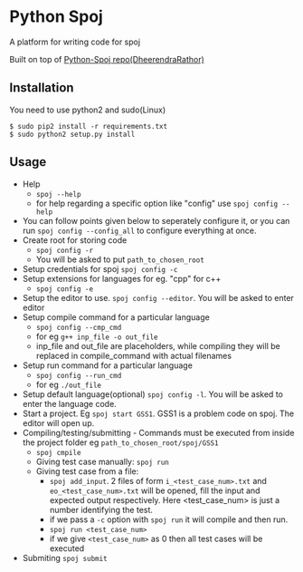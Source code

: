 # Python Spoj
<!-- [![Build Status](https://travis-ci.org/DheerendraRathor/Python-Spoj.svg?branch=master)](https://travis-ci.org/DheerendraRathor/Python-Spoj) -->
<!-- [![Downloads](https://pypip.in/download/python_spoj/badge.svg)](https://pypi.python.org/pypi/python_spoj/) -->
<!-- [![Latest Version](https://pypip.in/version/python_spoj/badge.svg)](https://pypi.python.org/pypi/python_spoj/) -->
<!-- [![Documentation Status](https://readthedocs.org/projects/python-spoj/badge/?version=latest)](https://readthedocs.org/projects/python-spoj/?badge=latest)   -->
A platform for writing code for spoj

Built on top of [Python-Spoj repo(DheerendraRathor)](https://github.com/DheerendraRathor/Python-Spoj)

## Installation
You need to use python2 and sudo(Linux)

    $ sudo pip2 install -r requirements.txt
    $ sudo python2 setup.py install

<!-- ## Documentation -->

<!-- Documentation is present at [Read the Docs](http://python-spoj.rtfd.org) and also at the [PythonHosted](https://pythonhosted.org/python_spoj/) -->

## Usage
* Help
    * `spoj --help`
    * for help regarding a specific option like "config" use `spoj config --help`
* You can follow points given below to seperately configure it, or you can run
`spoj config --config_all` to configure everything at once.
* Create root for storing code
    * `spoj config -r`
    * You will be asked to put `path_to_chosen_root`
* Setup credentials for spoj `spoj config -c`
* Setup extensions for languages for eg. "cpp" for c++
    * `spoj config -e`
* Setup the editor to use. `spoj config --editor`. You will be asked to enter editor
* Setup compile command for a particular language
    * `spoj config --cmp_cmd`
    * for eg `g++ inp_file -o out_file`
    * inp_file and out_file are placeholders, while compiling they will be
    replaced in compile_command with actual filenames
* Setup run command for a particular language
    * `spoj config --run_cmd`
    * for eg `./out_file`
* Setup default language(optional) `spoj config -l`. You will be asked to enter the language code.
* Start a project. Eg `spoj start GSS1`. GSS1 is a problem code on spoj. The editor will open up.
* Compiling/testing/submitting - Commands must be executed from inside the
project folder eg `path_to_chosen_root/spoj/GSS1`
    * `spoj cmpile`
    * Giving test case manually: `spoj run`
    * Giving test case from a file:
        * `spoj add_input`. 2 files of form `i_<test_case_num>.txt` and `eo_<test_case_num>.txt` will be opened, fill the input and expected output respectively. Here <test_case_num> is just a number identifying the test.
        * if we pass a `-c` option with `spoj run` it will compile and then run.
        * `spoj run <test_case_num>`
        * if we give `<test_case_num>` as 0 then all test cases will be executed
* Submiting `spoj submit`
